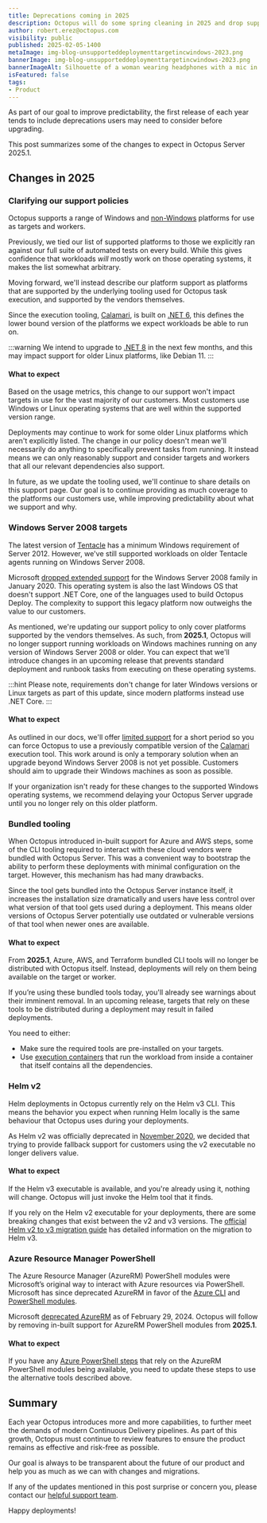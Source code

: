 ```yaml
---
title: Deprecations coming in 2025
description: Octopus will do some spring cleaning in 2025 and drop support for outdated features. Learn which ones and why.
author: robert.erez@octopus.com
visibility: public
published: 2025-02-05-1400
metaImage: img-blog-unsupporteddeploymenttargetincwindows-2023.png
bannerImage: img-blog-unsupporteddeploymenttargetincwindows-2023.png
bannerImageAlt: Silhouette of a woman wearing headphones with a mic in an Octopus branded tee holding a tablet.
isFeatured: false
tags: 
- Product
---
```


As part of our goal to improve predictability, the first release of each year tends to include deprecations users may need to consider before upgrading.

This post summarizes some of the changes to expect in Octopus Server 2025.1.

## Changes in 2025

### Clarifying our support policies

Octopus supports a range of Windows and [non-Windows](https://octopus.com/docs/infrastructure/deployment-targets/linux#supported-distributions) platforms for use as targets and workers.

Previously, we tied our list of supported platforms to those we explicitly ran against our full suite of automated tests on every build. While this gives confidence that workloads *will* mostly work on those operating systems, it makes the list somewhat arbitrary. 
 
Moving forward, we'll instead describe our platform support as platforms that are supported by the underlying tooling used for Octopus task execution, and supported by the vendors themselves. 

Since the execution tooling, [Calamari](https://octopus.com/docs/octopus-rest-api/calamari), is built on [.NET 6](https://github.com/dotnet/core/blob/main/release-notes/6.0/supported-os.md#linux), this defines the lower bound version of the platforms we expect workloads be able to run on. 

:::warning
We intend to upgrade to [.NET 8](https://github.com/dotnet/core/blob/main/release-notes/8.0/supported-os.md#linux) in the next few months, and this may impact support for older Linux platforms, like Debian 11. 
:::

#### What to expect

Based on the usage metrics, this change to our support won't impact targets in use for the vast majority of our customers. Most customers use Windows or Linux operating systems that are well within the supported version range.

Deployments may continue to work for some older Linux platforms which aren't explicitly listed. The change in our policy doesn't mean we'll necessarily do anything to specifically prevent tasks from running. It instead means we can only reasonably support and consider targets and workers that all our relevant dependencies also support. 

In future, as we update the tooling used, we'll continue to share details on this support page. Our goal is to continue providing as much coverage to the platforms our customers use, while improving predictability about what we support and why.

### Windows Server 2008 targets

The latest version of [Tentacle](https://octopus.com/docs/infrastructure/deployment-targets/tentacle/windows/requirements#windows-server) has a minimum Windows requirement of Server 2012. However, we've still supported workloads on older Tentacle agents running on Windows Server 2008. 

Microsoft [dropped extended support](https://learn.microsoft.com/en-us/lifecycle/products/windows-server-2008) for the Windows Server 2008 family in January 2020. This operating system is also the last Windows OS that doesn't support .NET Core, one of the languages used to build Octopus Deploy. The complexity to support this legacy platform now outweighs the value to our customers.

As mentioned, we're updating our support policy to only cover platforms supported by the vendors themselves. As such, from **2025.1**, Octopus will no longer support running workloads on Windows machines running on any version of Windows Server 2008 or older. You can expect that we'll introduce changes in an upcoming release that prevents standard deployment and runbook tasks from executing on these operating systems.

:::hint
Please note, requirements don't change for later Windows versions or Linux targets as part of this update, since modern platforms instead use .NET Core.
:::

#### What to expect

As outlined in our docs, we'll offer [limited support](https://octopus.com/docs/infrastructure/deployment-targets/tentacle/windows#windows-server-2008-limited-support) for a short period so you can force Octopus to use a previously compatible version of the [Calamari](https://octopus.com/docs/octopus-rest-api/calamari) execution tool. This work around is only a temporary solution when an upgrade beyond Windows Server 2008 is not yet possible. Customers should aim to upgrade their Windows machines as soon as possible.

If your organization isn't ready for these changes to the supported Windows operating systems, we recommend delaying your Octopus Server upgrade until you no longer rely on this older platform.


### Bundled tooling

When Octopus introduced in-built support for Azure and AWS steps, some of the CLI tooling required to interact with these cloud vendors were bundled with Octopus Server. This was a convenient way to bootstrap the ability to perform these deployments with minimal configuration on the target. However, this mechanism has had many drawbacks.

Since the tool gets bundled into the Octopus Server instance itself, it increases the installation size dramatically and users have less control over what version of that tool gets used during a deployment. This means older versions of Octopus Server potentially use outdated or vulnerable versions of that tool when newer ones are available. 

#### What to expect

From **2025.1**,  Azure, AWS, and Terraform bundled CLI tools will no longer be distributed with Octopus itself. Instead, deployments will rely on them being available on the target or worker.

If you’re using these bundled tools today, you'll already see warnings about their imminent removal. In an upcoming release, targets that rely on these tools to be distributed during a deployment may result in failed deployments.

You need to either: 

- Make sure the required tools are pre-installed on your targets.
- Use [execution containers](https://octopus.com/docs/projects/steps/execution-containers-for-workers) that run the workload from inside a container that itself contains all the dependencies.

### Helm v2

Helm deployments in Octopus currently rely on the Helm v3 CLI. This means  the behavior you expect when running Helm locally is the same behaviour that Octopus uses during your deployments. 

As Helm v2 was officially deprecated in [November 2020](https://helm.sh/blog/helm-v2-deprecation-timeline/), we decided that trying to provide fallback support for customers using the v2 executable no longer delivers value.

#### What to expect

If the Helm v3 executable is available, and you're already using it, nothing will change. Octopus will just invoke the Helm tool that it finds.

If you rely on the Helm v2 executable for your deployments, there are some breaking changes that exist between the v2 and v3 versions. The [official Helm v2 to v3 migration guide](https://helm.sh/docs/topics/v2_v3_migration/) has detailed information on the migration to Helm v3. 

### Azure Resource Manager PowerShell

The Azure Resource Manager (AzureRM) PowerShell modules were Microsoft’s original way to interact with Azure resources via PowerShell. Microsoft has since deprecated AzureRM in favor of the [Azure CLI](https://learn.microsoft.com/en-us/cli/azure/) and [PowerShell modules](https://learn.microsoft.com/en-us/powershell/azure/new-azureps-module-az?view=azps-13.0.0).

Microsoft [deprecated AzureRM](https://learn.microsoft.com/en-us/powershell/azure/azurerm-retirement-overview) as of February 29, 2024. Octopus will follow by removing in-built support for AzureRM PowerShell modules from **2025.1**.

#### What to expect

If you have any [Azure PowerShell steps](https://octopus.com/docs/deployments/azure/running-azure-powershell) that rely on the AzureRM PowerShell modules being available, you need to update these steps to use the alternative tools described above.

## Summary

Each year Octopus introduces more and more capabilities, to further meet the demands of modern Continuous Delivery pipelines. As part of this growth, Octopus must continue to review features to ensure the product remains as effective and risk-free as possible.

Our goal is always to be transparent about the future of our product and help you as much as we can with changes and migrations.

If any of the updates mentioned in this post surprise or concern you, please contact our [helpful support team](mailto:support@octopus.com).

Happy deployments!